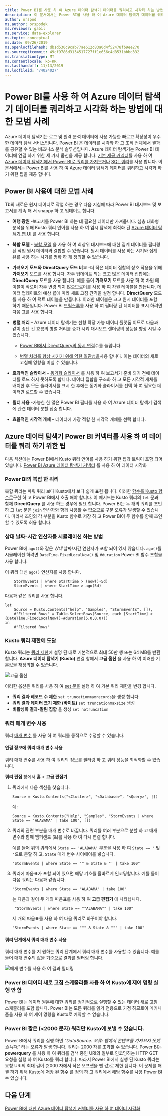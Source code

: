 ```yaml
---
title: Power BI를 사용 하 여 Azure 데이터 탐색기 데이터를 쿼리하고 시각화 하는 방법에 대한 모범 사례
description: 이 문서에서는 Power BI를 사용 하 여 Azure 데이터 탐색기 데이터를 쿼리하고 시각화 하는 모범 사례를 알아봅니다.
author: orspod
ms.author: orspodek
ms.reviewer: gabil
ms.service: data-explorer
ms.topic: conceptual
ms.date: 09/26/2019
ms.openlocfilehash: db1d530c9cab77ae612c83a0d4f52478fb9ee270
ms.sourcegitcommit: 49cf9786d3134517727ff1e656c4d8531bbbd332
ms.translationtype: MT
ms.contentlocale: ko-KR
ms.lasthandoff: 11/13/2019
ms.locfileid: "74024027"
---
```

# <a name="best-practices-for-using-power-bi-to-query-and-visualize-azure-data-explorer-data"></a>Power BI를 사용 하 여 Azure 데이터 탐색기 데이터를 쿼리하고 시각화 하는 방법에 대한 모범 사례

Azure 데이터 탐색기는 로그 및 원격 분석 데이터에 사용 가능한 빠르고 확장성이 우수한 데이터 탐색 서비스입니다. [Power BI](https://docs.microsoft.com/power-bi/) 은 데이터를 시각화 하 고 조직 전체에서 결과를 공유할 수 있는 비즈니스 분석 솔루션입니다. Azure 데이터 탐색기는 Power BI 데이터에 연결 하기 위한 세 가지 옵션을 제공 합니다. [기본 제공 커넥터](power-bi-connector.md)를 사용 하 여 [Azure 데이터 탐색기에서 Power BI로 쿼리를 가져오거나](power-bi-imported-query.md) [SQL 쿼리](power-bi-sql-query.md)를 사용 합니다. 이 문서에서는 Power BI를 사용 하 여 Azure 데이터 탐색기 데이터를 쿼리하고 시각화 하기 위한 팁을 제공 합니다. 

## <a name="best-practices-for-using-power-bi"></a>Power BI 사용에 대한 모범 사례 

Tb의 새로운 원시 데이터로 작업 하는 경우 다음 지침에 따라 Power BI 대시보드 및 보고서를 계속 해 서 snappy 하 고 업데이트 합니다.

* **여행 광원** -보고서를 Power BI 하는 데 필요한 데이터만 가져옵니다. 심층 대화형 분석을 위해 Kusto 쿼리 언어를 사용 하 여 임시 탐색에 최적화 된 [Azure 데이터 탐색기 웹 UI](web-query-data.md) 를 사용 합니다.

* **복합 모델** - [복합 모델](https://docs.microsoft.com/power-bi/desktop-composite-models) 을 사용 하 여 최상위 대시보드에 대한 집계 데이터를 필터링 된 작업 원시 데이터와 결합할 수 있습니다. 원시 데이터를 사용 하는 시기와 집계 뷰를 사용 하는 시기를 명확 하 게 정의할 수 있습니다. 

* **가져오기 모드와 DirectQuery 모드 비교** -더 작은 데이터 집합의 상호 작용을 위해 **가져오기** 모드를 사용 합니다. 자주 업데이트 되는 크고 많은 데이터 집합에는 **DirectQuery** 모드를 사용 합니다. 예를 들어 **가져오기** 모드를 사용 하 여 차원 테이블이 작으며 자주 변경 되지 않으므로이를 사용 하 여 차원 테이블을 만듭니다. 데이터 업데이트의 예상 률에 따라 새로 고침 간격을 설정 합니다. **DirectQuery** 모드를 사용 하 여 팩트 테이블을 만듭니다. 이러한 테이블은 크고 원시 데이터를 포함 하기 때문입니다. Power BI [드릴스루](https://docs.microsoft.com/power-bi/desktop-drillthrough)를 사용 하 여 필터링 된 데이터를 표시 하려면 다음 표를 사용 합니다.

* **병렬 처리** – Azure 데이터 탐색기는 선형 확장 가능 데이터 플랫폼 이므로 다음과 같이 종단 간 흐름의 병렬 처리를 증가 시켜 대시보드 렌더링의 성능을 향상 시킬 수 있습니다.

   * [Power BI에서 DirectQuery의 동시 연결](https://docs.microsoft.com/power-bi/desktop-directquery-about#maximum-number-of-connections-option-for-directquery)수를 늘립니다.

   * [병렬 처리를 향상 시키기 위해 약한 일관성을](/azure/kusto/concepts/queryconsistency)사용 합니다. 이는 데이터의 새로 고침에 영향을 미칠 수 있습니다.

* **효과적인 슬라이서** – [동기화 슬라이서](https://docs.microsoft.com/power-bi/visuals/power-bi-visualization-slicers#sync-and-use-slicers-on-other-pages) 를 사용 하 여 보고서가 준비 되기 전에 데이터를 로드 하지 못하도록 합니다. 데이터 집합을 구조화 하 고 모든 시각적 개체를 배치한 후 모든 슬라이서를 표시 한 후에는 동기화 슬라이서를 선택 하 여 필요한 데이터만 로드할 수 있습니다.

* **필터 사용** -가능한 한 많은 Power BI 필터를 사용 하 여 Azure 데이터 탐색기 검색에 관련 데이터 분할 집중 합니다.

* **효율적인 시각적 개체** – 데이터에 가장 적합 한 시각적 개체를 선택 합니다.

## <a name="tips-for-using-the-azure-data-explorer-connector-for-power-bi-to-query-data"></a>Azure 데이터 탐색기 Power BI 커넥터를 사용 하 여 데이터를 쿼리 하기 위한 팁

다음 섹션에는 Power BI에서 Kusto 쿼리 언어를 사용 하기 위한 팁과 트릭이 포함 되어 있습니다. [Power BI Azure 데이터 탐색기 커넥터](power-bi-connector.md) 를 사용 하 여 데이터 시각화

### <a name="complex-queries-in-power-bi"></a>Power BI의 복잡 한 쿼리

복합 쿼리는 파워 쿼리 보다 Kusto에서 보다 쉽게 표현 됩니다. 이러한 [함수를 Kusto 함수로](/azure/kusto/query/functions)구현 하 고 Power BI에서 호출 해야 합니다. 이 메서드는 Kusto 쿼리의 `let` 문과 함께 **DirectQuery** 를 사용 하는 경우에 필요 합니다. Power BI는 두 개의 쿼리를 조인 하 고 `let` 문은 `join` 연산자와 함께 사용할 수 없으므로 구문 오류가 발생할 수 있습니다. 따라서 조인의 각 부분을 Kusto 함수로 저장 하 고 Power BI이 두 함수를 함께 조인할 수 있도록 허용 합니다.

### <a name="how-to-simulate-a-relative-date-time-operator"></a>상대 날짜-시간 연산자를 시뮬레이션 하는 방법

Power BI에 `ago()`와 같은 *상대* 날짜/시간 연산자가 포함 되어 있지 않습니다.
`ago()`를 시뮬레이션 하려면 `DateTime.FixedLocalNow()` 및 `#duration` Power BI 함수 조합을 사용 합니다.

이 쿼리 대신 `ago()` 연산자를 사용 합니다.

```kusto
    StormEvents | where StartTime > (now()-5d)
    StormEvents | where StartTime > ago(5d)
``` 

다음과 같은 쿼리를 사용 합니다.

```powerquery-m
let
    Source = Kusto.Contents("help", "Samples", "StormEvents", []),
    #"Filtered Rows" = Table.SelectRows(Source, each [StartTime] > (DateTime.FixedLocalNow()-#duration(5,0,0,0)))
in
    #"Filtered Rows"
```

### <a name="reaching-kusto-query-limits"></a>Kusto 쿼리 제한에 도달 

Kusto 쿼리는 [쿼리 제한](/azure/kusto/concepts/querylimits)에 설명 된 대로 기본적으로 최대 50만 행 또는 64 MB를 반환 합니다. **Azure 데이터 탐색기 (Kusto)** 연결 창에서 **고급 옵션** 을 사용 하 여 이러한 기본값을 재정의할 수 있습니다.

![고급 옵션](media/power-bi-best-practices/advanced-options.png)

이러한 옵션은 쿼리를 사용 하 여 [set 문을](/azure/kusto/query/setstatement) 실행 하 여 기본 쿼리 제한을 변경 합니다.

  * **쿼리 결과 레코드 수 제한** `set truncationmaxrecords`을 생성 합니다.
  * **쿼리 결과 데이터 크기 제한 (바이트)** `set truncationmaxsize` 생성
  * **비활성화 결과-잘림 집합** 을 생성 `set notruncation`

### <a name="using-query-parameters"></a>쿼리 매개 변수 사용

쿼리 [매개 변수](/azure/kusto/query/queryparametersstatement) 를 사용 하 여 쿼리를 동적으로 수정할 수 있습니다. 

#### <a name="using-a-query-parameter-in-the-connection-details"></a>연결 정보에 쿼리 매개 변수 사용

쿼리 매개 변수를 사용 하 여 쿼리의 정보를 필터링 하 고 쿼리 성능을 최적화할 수 있습니다.
 
**쿼리 편집** 창에서 **홈** > **고급 편집기**

1. 쿼리에서 다음 섹션을 찾습니다.

    ```powerquery-m
    Source = Kusto.Contents("<Cluster>", "<Database>", "<Query>", [])
    ```
   
   예:

    ```powerquery-m
    Source = Kusto.Contents("Help", "Samples", "StormEvents | where State == 'ALABAMA' | take 100", [])
    ```

1. 쿼리의 관련 부분을 매개 변수로 바꿉니다. 쿼리를 여러 부분으로 분할 하 고 매개 변수와 함께 앰퍼샌드 (&)를 사용 하 여 다시 연결 합니다.

   예를 들어 위의 쿼리에서 `State == 'ALABAMA'` 부분을 사용 하 여 `State == '` 및 `'`으로 분할 하 고, `State` 매개 변수 사이에이를 넣습니다.
   
    ```kusto
    "StormEvents | where State == '" & State & "' | take 100"
    ```

1. 쿼리에 따옴표가 포함 되어 있으면 해당 기호를 올바르게 인코딩합니다. 예를 들어 다음 쿼리는 다음과 같습니다. 

   ```kusto
   "StormEvents | where State == "ALABAMA" | take 100" 
   ```

   는 다음과 같이 두 개의 따옴표를 사용 하 여 **고급 편집기** 에 나타납니다.

   ```kusto
    "StormEvents | where State == ""ALABAMA"" | take 100"
   ```

   세 개의 따옴표를 사용 하 여 다음 쿼리로 바꾸어야 합니다.

   ```kusto
   "StormEvents | where State == """ & State & """ | take 100"
   ```

#### <a name="use-a-query-parameter-in-the-query-steps"></a>쿼리 단계에서 쿼리 매개 변수 사용

쿼리 매개 변수를 지 원하는 쿼리 단계에서 쿼리 매개 변수를 사용할 수 있습니다. 예를 들어 매개 변수의 값을 기준으로 결과를 필터링 합니다.

![매개 변수를 사용 하 여 결과 필터링](media/power-bi-best-practices/filter-using-parameter.png)

### <a name="dont-use-power-bi-data-refresh-scheduler-to-issue-control-commands-to-kusto"></a>Power BI 데이터 새로 고침 스케줄러를 사용 하 여 Kusto에 제어 명령 실행 안 함

Power BI는 데이터 원본에 대한 쿼리를 정기적으로 실행할 수 있는 데이터 새로 고침 스케줄러를 포함 합니다. Power BI는 모든 쿼리를 읽기 전용으로 가정 하므로이 메커니즘을 사용 하 여 제어 명령을 Kusto로 예약할 수 없습니다.

### <a name="power-bi-can-send-only-short-lt2000-characters-queries-to-kusto"></a>Power BI 짧은 (&lt;2000 문자) 쿼리만 Kusto에 보낼 수 있습니다.

Power BI에서 쿼리를 실행 하면 _"DataSource. 오류: 웹에서 콘텐츠를 가져오지 못했습니다."_ 라는 오류가 발생 합니다. 쿼리는 2000 자를 초과할 수 있습니다. Power BI는 **powerquery** 를 사용 하 여 쿼리를 검색 중인 URI의 일부로 인코딩하는 HTTP GET 요청을 실행 하 여 Kusto를 쿼리 합니다. 따라서 Power BI에서 실행 된 Kusto 쿼리는 요청 URI의 최대 길이 (2000 자에서 작은 오프셋을 뺀 값)로 제한 됩니다. 이 문제를 해결 하기 위해 Kusto에 [저장 된 함수](/azure/kusto/query/schema-entities/stored-functions) 를 정의 하 고 쿼리에서 해당 함수를 사용 Power BI 수 있습니다.

## <a name="next-steps"></a>다음 단계

[Power BI에 대한 Azure 데이터 탐색기 커넥터를 사용 하 여 데이터 시각화](power-bi-connector.md)




